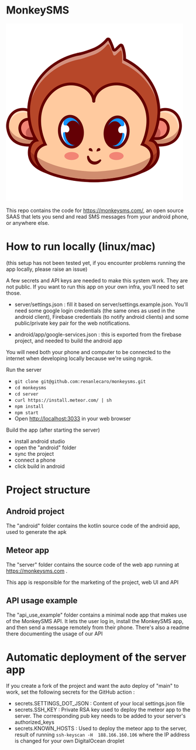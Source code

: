 # MonkeySMS 

![MonkeySMS logo](./server/public/logo.svg)

This repo contains the code for https://monkeysms.com/, an open source SAAS that lets you send and read SMS messages from 
your android phone, or anywhere else.

# How to run locally (linux/mac)

(this setup has not been tested yet, if you encounter problems running the app locally, please raise an issue)

A few secrets and API keys are needed to make this system work. They are not public. 
If you want to run this app on your own infra, you'll need to set those.

- server/settings.json : fill it based on server/settings.example.json. You'll need some google login credentials (the 
  same ones as used in the android client), Firebase credentials (to notify android clients) and some public/private key
  pair for the web notifications.

- android/app/google-services.json : this is exported from the firebase project, and needed to build the android app



You will need both your phone and computer to be connected to the internet 
when developing locally because we're using ngrok.

Run the server 
- `git clone git@github.com:renanlecaro/monkeysms.git`
- `cd monkeysms`
- `cd server`
- `curl https://install.meteor.com/ | sh`
- `npm install`
- `npm start`
- Open [http://localhost:3033](http://localhost:3033) in your web browser

Build the app (after starting the server)

- install android studio
- open the "android" folder
- sync the project
- connect a phone
- click build in android


# Project structure

## Android project

The "android" folder contains the kotlin source code of the android app, used to generate the apk

##  Meteor app

The "server" folder contains the source code of the web app running at https://monkeysms.com . 

This app is responsible for the marketing of the project, web UI and API

##  API usage example

The "api_use_example" folder contains a minimal node app that makes use of the MonkeySMS API.
It lets the user log in, install the MonkeySMS app, and then send a message remotely from their phone.
There's also a readme there documenting the usage of our API

# Automatic deployment of the server app

If you create a fork of the project and want the auto deploy of "main" to work, set the following secrets for the GitHub action : 
- secrets.SETTINGS_DOT_JSON : Content of your local settings.json file 
- secrets.SSH_KEY : Private RSA key used to deploy the meteor app to the server. The corresponding pub key needs to be added to your server's authorized_keys  
- secrets.KNOWN_HOSTS : Used to deploy the meteor app to the server, result of running `ssh-keyscan -H  188.166.160.106` where the IP address is changed for your own DigitalOcean droplet
